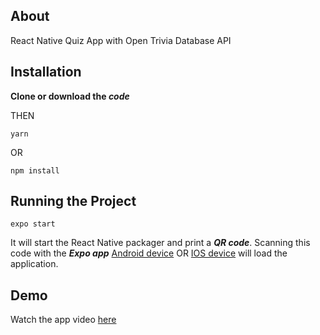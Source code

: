 ## About
React Native Quiz App with Open Trivia Database API

## Installation
**Clone or download the _code_** 

THEN

```
yarn
```

OR

```
npm install
```

## Running the Project

```
expo start
```

It will start the React Native packager and print a **_QR code_**. Scanning this code with the **_Expo app_** [Android device](https://play.google.com/store/apps/details?id=host.exp.exponent&hl=en) OR [IOS device](https://apps.apple.com/us/app/expo-client/id982107779) will load
the application.

## Demo

Watch the app video [here](https://drive.google.com/drive/folders/154LcdIYMcOao6_sj7hTHSwoACorZ0jwq)
